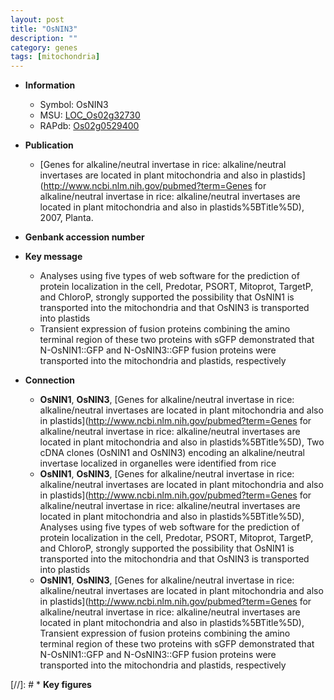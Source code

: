```yaml
---
layout: post
title: "OsNIN3"
description: ""
category: genes
tags: [mitochondria]
---
```


* **Information**  
    + Symbol: OsNIN3  
    + MSU: [LOC_Os02g32730](http://rice.uga.edu/cgi-bin/ORF_infopage.cgi?orf=LOC_Os02g32730)  
    + RAPdb: [Os02g0529400](https://rapdb.dna.affrc.go.jp/locus/?name=Os02g0529400)  

* **Publication**  
    + [Genes for alkaline/neutral invertase in rice: alkaline/neutral invertases are located in plant mitochondria and also in plastids](http://www.ncbi.nlm.nih.gov/pubmed?term=Genes for alkaline/neutral invertase in rice: alkaline/neutral invertases are located in plant mitochondria and also in plastids%5BTitle%5D), 2007, Planta.

* **Genbank accession number**  

* **Key message**  
    + Analyses using five types of web software for the prediction of protein localization in the cell, Predotar, PSORT, Mitoprot, TargetP, and ChloroP, strongly supported the possibility that OsNIN1 is transported into the mitochondria and that OsNIN3 is transported into plastids
    + Transient expression of fusion proteins combining the amino terminal region of these two proteins with sGFP demonstrated that N-OsNIN1::GFP and N-OsNIN3::GFP fusion proteins were transported into the mitochondria and plastids, respectively

* **Connection**  
    + __OsNIN1__, __OsNIN3__, [Genes for alkaline/neutral invertase in rice: alkaline/neutral invertases are located in plant mitochondria and also in plastids](http://www.ncbi.nlm.nih.gov/pubmed?term=Genes for alkaline/neutral invertase in rice: alkaline/neutral invertases are located in plant mitochondria and also in plastids%5BTitle%5D), Two cDNA clones (OsNIN1 and OsNIN3) encoding an alkaline/neutral invertase localized in organelles were identified from rice
    + __OsNIN1__, __OsNIN3__, [Genes for alkaline/neutral invertase in rice: alkaline/neutral invertases are located in plant mitochondria and also in plastids](http://www.ncbi.nlm.nih.gov/pubmed?term=Genes for alkaline/neutral invertase in rice: alkaline/neutral invertases are located in plant mitochondria and also in plastids%5BTitle%5D), Analyses using five types of web software for the prediction of protein localization in the cell, Predotar, PSORT, Mitoprot, TargetP, and ChloroP, strongly supported the possibility that OsNIN1 is transported into the mitochondria and that OsNIN3 is transported into plastids
    + __OsNIN1__, __OsNIN3__, [Genes for alkaline/neutral invertase in rice: alkaline/neutral invertases are located in plant mitochondria and also in plastids](http://www.ncbi.nlm.nih.gov/pubmed?term=Genes for alkaline/neutral invertase in rice: alkaline/neutral invertases are located in plant mitochondria and also in plastids%5BTitle%5D), Transient expression of fusion proteins combining the amino terminal region of these two proteins with sGFP demonstrated that N-OsNIN1::GFP and N-OsNIN3::GFP fusion proteins were transported into the mitochondria and plastids, respectively

[//]: # * **Key figures**  


